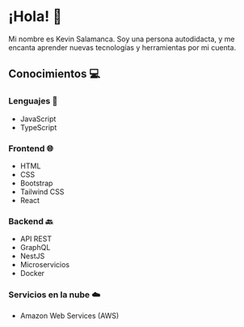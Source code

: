 # ¡Hola! 👋

Mi nombre es Kevin Salamanca. Soy una persona autodidacta, y me encanta aprender nuevas tecnologías y herramientas por mi cuenta.

## Conocimientos 💻

### Lenguajes 📝
- JavaScript
- TypeScript


### Frontend 🌐
- HTML
- CSS
- Bootstrap
- Tailwind CSS
- React


### Backend 🔙
- API REST
- GraphQL
- NestJS
- Microservicios
- Docker


### Servicios en la nube ☁️
- Amazon Web Services (AWS)
